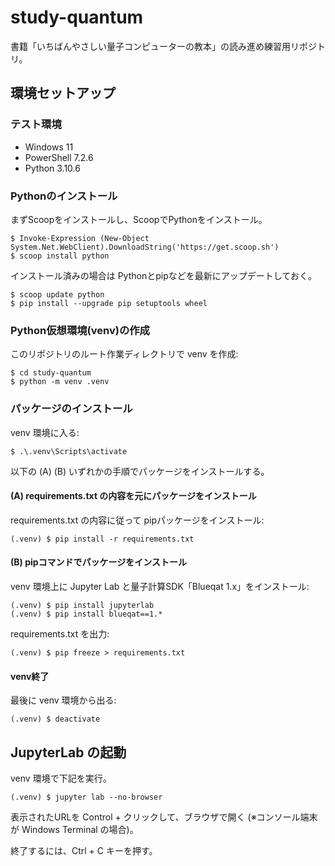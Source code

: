 # study-quantum

書籍「いちばんやさしい量子コンピューターの教本」の読み進め練習用リポジトリ。

## 環境セットアップ

### テスト環境

- Windows 11
- PowerShell 7.2.6
- Python 3.10.6

### Pythonのインストール

まずScoopをインストールし、ScoopでPythonをインストール。

```shell
$ Invoke-Expression (New-Object System.Net.WebClient).DownloadString('https://get.scoop.sh')
$ scoop install python
```

インストール済みの場合は Pythonとpipなどを最新にアップデートしておく。

```shell
$ scoop update python
$ pip install --upgrade pip setuptools wheel
```

### Python仮想環境(venv)の作成

このリポジトリのルート作業ディレクトリで venv を作成:

```shell
$ cd study-quantum
$ python -m venv .venv
```

### パッケージのインストール

venv 環境に入る:

```shell
$ .\.venv\Scripts\activate
```

以下の (A) (B) いずれかの手順でパッケージをインストールする。

#### (A) requirements.txt の内容を元にパッケージをインストール

requirements.txt の内容に従って pipパッケージをインストール:

```shell
(.venv) $ pip install -r requirements.txt
```

#### (B) pipコマンドでパッケージをインストール

venv 環境上に Jupyter Lab と量子計算SDK「Blueqat 1.x」をインストール:

```shell
(.venv) $ pip install jupyterlab
(.venv) $ pip install blueqat==1.*
```

requirements.txt を出力:

```shell
(.venv) $ pip freeze > requirements.txt
```

#### venv終了

最後に venv 環境から出る:

```shell
(.venv) $ deactivate
```

## JupyterLab の起動

venv 環境で下記を実行。

```shell
(.venv) $ jupyter lab --no-browser
```

表示されたURLを Control + クリックして、ブラウザで開く (※コンソール端末が Windows Terminal の場合)。

終了するには、Ctrl + C キーを押す。
